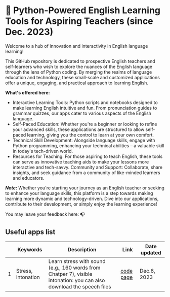 # 🌱 Python-Powered English Learning Tools for Aspiring Teachers (since Dec. 2023)

Welcome to a hub of innovation and interactivity in English language learning!

This GitHub repository is dedicated to prospective English teachers and self-learners who wish to explore the nuances of the English language through the lens of Python coding. By merging the realms of language education and technology, these small-scale and customized applications offer a unique, engaging, and practical approach to learning English.

**What's offered here:**

+ Interactive Learning Tools: Python scripts and notebooks designed to make learning English intuitive and fun. From pronunciation guides to grammar quizzes, our apps cater to various aspects of the English language.
+ Self-Paced Education: Whether you're a beginner or looking to refine your advanced skills, these applications are structured to allow self-paced learning, giving you the control to learn at your own comfort.
+ Technical Skill Development: Alongside language skills, engage with Python programming, enhancing your technical abilities – a valuable skill in today's tech-driven world.
+ Resources for Teaching: For those aspiring to teach English, these tools can serve as innovative teaching aids to make your lessons more interactive and tech-savvy.
Community and Support: Collaborate, share insights, and seek guidance from a community of like-minded learners and educators.

**_Note_:** Whether you're starting your journey as an English teacher or seeking to enhance your language skills, this platform is a step towards making learning more dynamic and technology-driven. Dive into our applications, contribute to their development, or simply enjoy the learning experience!

You may leave your feedback here: 📭 


## Useful apps list

||Keywords|Description|Link|Date updated|
|---|---|---|---|---|
|1|Stress, intonation|Learn stress with sound (e.g., 160 words from Chatper 7), visible intonation: you can also download the speech files| [code page](https://github.com/MK316/Myapps/blob/main/TCEapps/stress_intonation.ipynb)| Dec.6, 2023|

